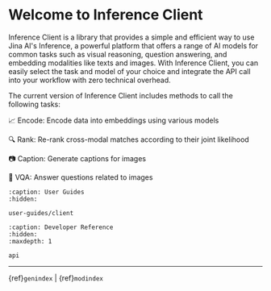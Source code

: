 # Welcome to Inference Client

Inference Client is a library that provides a simple and efficient way to use Jina AI's Inference, a powerful platform that offers a range of AI models for common tasks such as visual reasoning, question answering, and embedding modalities like texts and images. With Inference Client, you can easily select the task and model of your choice and integrate the API call into your workflow with zero technical overhead.

The current version of Inference Client includes methods to call the following tasks:

📈 Encode: Encode data into embeddings using various models

🔍 Rank: Re-rank cross-modal matches according to their joint likelihood

📷 Caption: Generate captions for images

🤔 VQA: Answer questions related to images





```{toctree}
:caption: User Guides
:hidden:

user-guides/client
```

```{toctree}
:caption: Developer Reference
:hidden:
:maxdepth: 1

api
```


---
{ref}`genindex` | {ref}`modindex`

